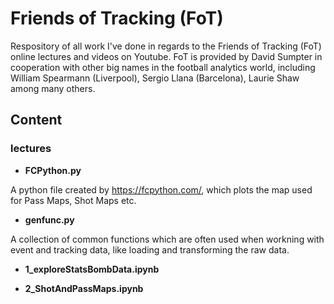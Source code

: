 # Friends of Tracking (FoT)
Respository of all work I've done in regards to the Friends of Tracking (FoT) online lectures and videos on Youtube.
FoT is provided by David Sumpter in cooperation with other big names in the football analytics world, including William Spearmann (Liverpool), Sergio Llana (Barcelona), Laurie Shaw among many others.

## Content

### lectures
* **FCPython.py**

A python file created by https://fcpython.com/, which plots the map used for Pass Maps, Shot Maps etc.

* **genfunc.py**

A collection of common functions which are often used when workning with event and tracking data, like loading and transforming the raw data. 

* **1_exploreStatsBombData.ipynb**

* **2_ShotAndPassMaps.ipynb**

